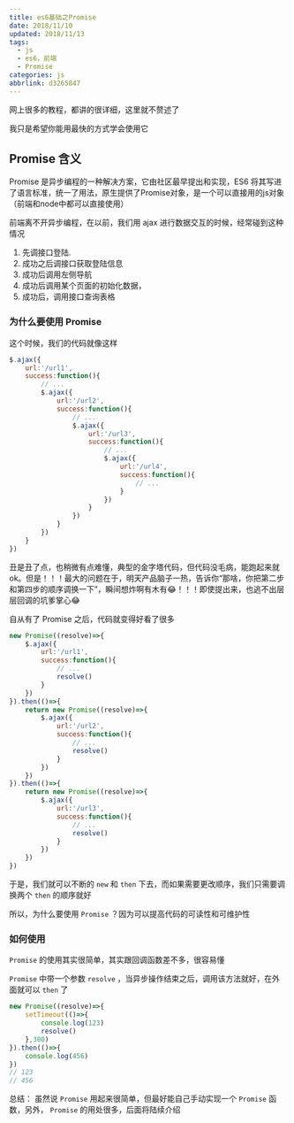 ```yaml
---
title: es6基础之Promise
date: 2018/11/10
updated: 2018/11/13
tags:
  - js
  - es6，前端
  - Promise
categories: js
abbrlink: d3265847
---
```


网上很多的教程，都讲的很详细，这里就不赘述了

我只是希望你能用最快的方式学会使用它

## Promise 含义

Promise 是异步编程的一种解决方案，它由社区最早提出和实现，ES6 将其写进了语言标准，统一了用法，原生提供了Promise对象，是一个可以直接用的js对象（前端和node中都可以直接使用）

前端离不开异步编程，在以前，我们用 ajax 进行数据交互的时候，经常碰到这种情况
1. 先调接口登陆.
2. 成功之后调接口获取登陆信息
3. 成功后调用左侧导航
4. 成功后调用某个页面的初始化数据，
5. 成功后，调用接口查询表格


### 为什么要使用 Promise
这个时候，我们的代码就像这样

```javascript
$.ajax({
    url:'/url1',
    success:function(){
        // ...
        $.ajax({
            url:'/url2',
            success:function(){
                // ...
                $.ajax({
                    url:'/url3',
                    success:function(){
                        // ...
                        $.ajax({
                            url:'/url4',
                            success:function(){
                                // ...
                            }
                        })
                    }
                })
            }
        })
    }
})
```

丑是丑了点，也稍微有点难懂，典型的金字塔代码，但代码没毛病，能跑起来就ok。但是！！！最大的问题在于，明天产品脑子一热，告诉你“那啥，你把第二步和第四步的顺序调换一下”，瞬间想炸啊有木有😂！！！即使提出来，也逃不出层层回调的坑爹掌心😂

自从有了 Promise 之后，代码就变得好看了很多

```javascript
new Promise((resolve)=>{
    $.ajax({
        url:'/url1',
        success:function(){
            // ...
            resolve()
        }
    })
}).then(()=>{
    return new Promise((resolve)=>{
        $.ajax({
            url:'/url2',
            success:function(){
                // ...
                resolve()
            }
        })
    })
}).then(()=>{
    return new Promise((resolve)=>{
        $.ajax({
            url:'/url3',
            success:function(){
                // ...
                resolve()
            }
        })
    })
})
```
于是，我们就可以不断的 `new` 和 `then` 下去，而如果需要更改顺序，我们只需要调换两个 `then` 的顺序就好

所以，为什么要使用 `Promise` ？因为可以提高代码的可读性和可维护性

### 如何使用

`Promise` 的使用其实很简单，其实跟回调函数差不多，很容易懂

`Promise` 中带一个参数 `resolve` ，当异步操作结束之后，调用该方法就好，在外面就可以 `then` 了
```javascript
new Promise((resolve)=>{
    setTimeout(()=>{
        console.log(123)
        resolve()
    },300)
}).then(()=>{
    console.log(456)
})
// 123
// 456
```

总结： 虽然说 `Promise` 用起来很简单，但最好能自己手动实现一个 `Promise` 函数，另外， `Promise` 的用处很多，后面将陆续介绍